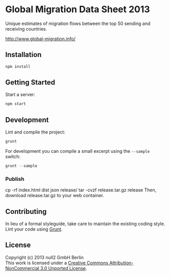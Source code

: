 # Global Migration Data Sheet 2013
Unique estimates of migration flows between the top 50 sending and receiving countries.

http://www.global-migration.info/

## Installation
```javascript
npm install
```

## Getting Started
Start a server:
```javascript
npm start
```

## Development
Lint and compile the project:
```javascript
grunt
```

For development you can compile a small excerpt using the `--sample` switch:
```javascript
grunt --sample
```

### Publish
cp -rf index.html dist json release/
tar -cvzf release.tar.gz release
Then, download release.tar.gz to your web container.

## Contributing
In lieu of a formal styleguide, take care to maintain the existing coding style.
Lint your code using [Grunt](http://gruntjs.com/).

## License
Copyright (c) 2013 null2 GmbH Berlin  
This work is licensed under a [Creative Commons Attribution-NonCommercial 3.0 Unported License](http://creativecommons.org/licenses/by-nc/3.0/).

